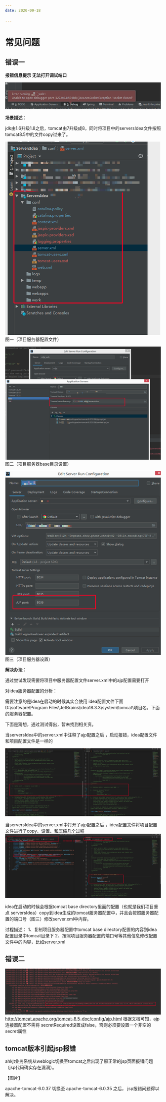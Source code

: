 ```yaml
---
date: 2020-09-18

---
```

# 常见问题


## 错误一


**报错信息提示 无法打开调试端口**

![20200917102314](images/img_10.png)

**场景描述**：

jdk由1.6升级1.8之后，tomcat由7升级成8，同时将项目中的serversIdea文件按照tomcat8.5中的文件copy过来了。


![20200917102510](images/img_11.png)
图一（项目服务器配置文件）


![20200917102958](images/img_12.png)
图二（项目服务器base目录设置）



![20200917103120](images/img_13.png)
图三（项目服务器设置）





**解决办法：**

通过尝试发现需要将项目中服务器配置文件server.xml中的ajp配置需要打开



对idea服务器配置的分析：



需要注意的是idea在启动的时候其实会使用 idea配置文件下面D:\software\Program Files\JetBrains\idea18.3.3\system\tomcat\项目名，下面的服务器配置。

下面是猜想，通过测试得出，暂未找到相关资。

当serversIdea中的server.xml中注释了ajp配置之后 ，启动报错，idea配置文件和项目配置文件是一样的

![20200917103318](images/img_14.png)

当serversIdea中的server.xml中打开了ajp配置之后 ，idea配置文件将项目配置文件进行了copy、设置、和压缩几个过程
![20200917103443](images/img_15.png)




idea在启动的时候会根据tomcat base directory里面的配置（也就是我们项目重点 serversIdea）copy到idea生成的tomcat服务器配置中，并且会按照服务器配置的端口号（图三）修改server.xml中内容。

过程描述： 
1、复制项目服务器配置中tomcat base directory配置的内容到idea配置目录中tomcat目录下
2、按照项目服务器配置的端口号等其他信息修改配置文件中的内容，比如server.xml


## 错误二
![20200917103525](images/img_16.png)
http://tomcat.apache.org/tomcat-8.5-doc/config/ajp.html
根据文档可知，ajp连接器配置不需将 secretRequired设置成false，否则必须要设置一个非空的 secret属性

<Connector protocol="AJP/1.3"
           port="8009"
           redirectPort="8443" URIEncoding="UTF-8" secretRequired="false"/>
		   
		   
		   
## tomcat版本引起jsp报错

ahkjt业务系统从weblogic切换至tomcat之后出现了原正常的jsp页面报错问题（jsp代码确实存在漏洞）。

【图片】

apache-tomcat-6.0.37 切换至 apache-tomcat-6.0.35 之后， jsp报错问题得以解决。